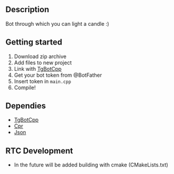## Description
Bot through which you can light a candle :)
## Getting started
1. Download zip archive
2. Add files to new project
3. Link with [TgBotCpp](https://github.com/reo7sp/tgbot-cpp)
4. Get your bot token from @BotFather
5. Insert token in ```main.cpp```
6. Compile!
## Dependies
- [TgBotCpp](https://github.com/reo7sp/tgbot-cpp)
- [Cpr](https://github.com/libcpr/cpr)
- [Json](https://github.com/open-source-parsers/jsoncpp)
## RTC Development
 - In the future will be added building with cmake (CMakeLists.txt)
